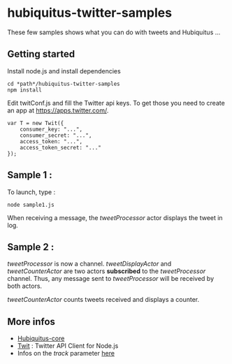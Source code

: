 hubiquitus-twitter-samples
==========================

These few samples shows what you can do with tweets and Hubiquitus ...


## Getting started

Install node.js and install dependencies

    cd *path*/hubiquitus-twitter-samples
    npm install

Edit twitConf.js and fill the Twitter api keys. To get those you need to create an app at https://apps.twitter.com/.

    var T = new Twit({
        consumer_key: "...",
        consumer_secret: "...",
        access_token: "...",
        access_token_secret: "..."
    });


## Sample 1 :
To launch, type :

    node sample1.js

When receiving a message, the *tweetProcessor* actor displays the tweet in log.

## Sample 2 :
*tweetProcessor* is now a channel. *tweetDisplayActor* and *tweetCounterActor* are two actors **subscribed** to the *tweetProcessor* channel. Thus, any message sent to *tweetProcessor* will be received by both actors.

*tweetCounterActor* counts tweets received and displays a counter.
    
## More infos
- [Hubiquitus-core](https://github.com/hubiquitus/hubiquitus-core)
- [Twit](https://github.com/ttezel/twit) : Twitter API Client for Node.js
- Infos on the *track* parameter [here](https://dev.twitter.com/docs/streaming-apis/parameters#track)
